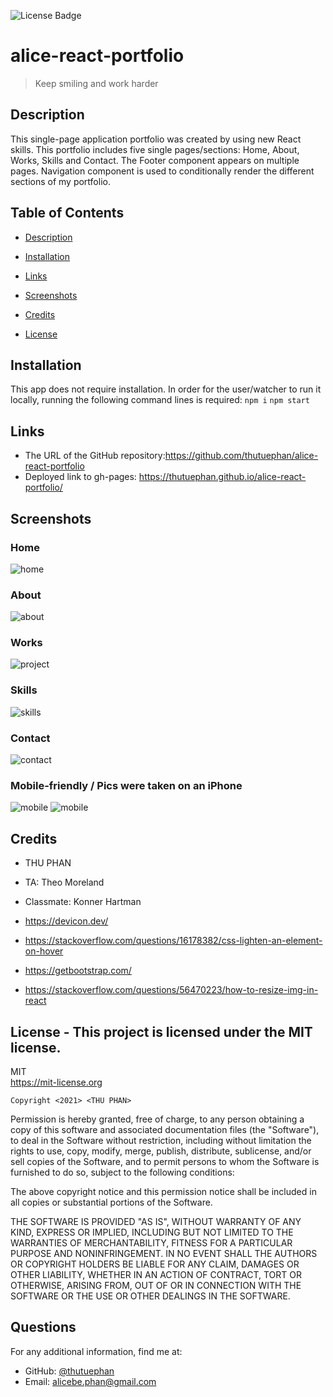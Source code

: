 ![License Badge](https://img.shields.io/badge/license-MIT-green.svg)
# alice-react-portfolio

  
  > Keep smiling and work harder
  
  ## Description
This single-page application portfolio was created by using new React skills. 
This portfolio includes five single pages/sections: Home, About, Works, Skills and Contact. The Footer component appears on multiple pages. Navigation component is used to conditionally render the different sections of my portfolio.

  ## Table of Contents
  - [Description](#)
  - [Installation](#installation)
  - [Links](#links)
  - [Screenshots](#screenshots)
  - [Credits](#credits)
  
  - [License](#license)

  ## Installation
  This app does not require installation. In order for the user/watcher to run it locally, running the following command lines is required:
    `npm i` 
    `npm start`

  
  ## Links
  * The URL of the GitHub repository:https://github.com/thutuephan/alice-react-portfolio
  * Deployed link to gh-pages: https://thutuephan.github.io/alice-react-portfolio/

  ## Screenshots
  ### Home
  ![home](https://github.com/thutuephan/alice-react-portfolio/blob/main/src/images/home.png)
  ### About
  ![about](https://github.com/thutuephan/alice-react-portfolio/blob/main/src/images/about.png)
  ### Works
  ![project](https://github.com/thutuephan/alice-react-portfolio/blob/main/src/images/works.png)
  ### Skills
  ![skills](https://github.com/thutuephan/alice-react-portfolio/blob/main/src/images/skills.png)
  ### Contact
  ![contact](https://github.com/thutuephan/alice-react-portfolio/blob/main/src/images/contact.png)
  ### Mobile-friendly / Pics were taken on an iPhone
  ![mobile](https://github.com/thutuephan/alice-react-portfolio/blob/main/src/images/mobile3.jpeg)
  ![mobile](https://github.com/thutuephan/alice-react-portfolio/blob/main/src/images/mobile2.jpeg)


  

  

  ## Credits
  * THU PHAN  
  * TA: Theo Moreland
  * Classmate: Konner Hartman 
  * https://devicon.dev/

  * https://stackoverflow.com/questions/16178382/css-lighten-an-element-on-hover

  * https://getbootstrap.com/

  * https://stackoverflow.com/questions/56470223/how-to-resize-img-in-react
  
  ## License - This project is licensed under the MIT license.
  MIT
  <br>
  https://mit-license.org
  
    Copyright <2021> <THU PHAN>

Permission is hereby granted, free of charge, to any person obtaining a copy of this software and associated documentation files (the "Software"), to deal in the Software without restriction, including without limitation the rights to use, copy, modify, merge, publish, distribute, sublicense, and/or sell copies of the Software, and to permit persons to whom the Software is furnished to do so, subject to the following conditions:

The above copyright notice and this permission notice shall be included in all copies or substantial portions of the Software.

THE SOFTWARE IS PROVIDED "AS IS", WITHOUT WARRANTY OF ANY KIND, EXPRESS OR IMPLIED, INCLUDING BUT NOT LIMITED TO THE WARRANTIES OF MERCHANTABILITY, FITNESS FOR A PARTICULAR PURPOSE AND NONINFRINGEMENT. IN NO EVENT SHALL THE AUTHORS OR COPYRIGHT HOLDERS BE LIABLE FOR ANY CLAIM, DAMAGES OR OTHER LIABILITY, WHETHER IN AN ACTION OF CONTRACT, TORT OR OTHERWISE, ARISING FROM, OUT OF OR IN CONNECTION WITH THE SOFTWARE OR THE USE OR OTHER DEALINGS IN THE SOFTWARE.

  
  
  ## Questions
  For any additional information, find me at:
  <br>
  * GitHub: [@thutuephan](https://github.com/thutuephan)
  * Email: [alicebe.phan@gmail.com](mailto:alicebe.phan@gmail.com)


  

  

  






